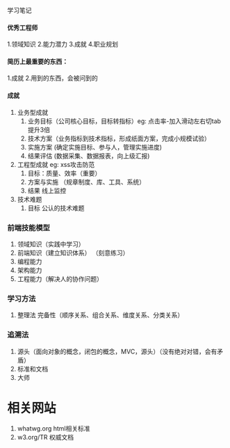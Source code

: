 学习笔记

#### 优秀工程师
1.领域知识
2.能力潜力
3.成就
4.职业规划

#### 简历上最重要的东西：
1.成就
2.用到的东西，会被问到的


#### 成就
1. 业务型成就
    1. 业务目标（公司核心目标，目标转指标）eg: 点击率-加入滑动左右切tab提升3倍
    2. 技术方案（业务指标到技术指标，形成纸面方案，完成小规模试验）
    3. 实施方案 (确定实施目标、参与人，管理实施进度)
    4. 结果评估 (数据采集、数据报表，向上级汇报)
2. 工程型成就 eg: xss攻击防范
    1. 目标：质量、效率（重要） 
    2. 方案与实施 （规章制度、库、工具、系统）
    3. 结果  线上监控
3. 技术难题
    1. 目标 公认的技术难题
    
### 前端技能模型
1. 领域知识（实践中学习）
2. 前端知识（建立知识体系）
（刻意练习）
3. 编程能力
4. 架构能力
5. 工程能力（解决人的协作问题）


### 学习方法

1. 整理法
    完备性（顺序关系、组合关系、维度关系、分类关系）

### 追溯法
1. 源头（面向对象的概念，闭包的概念，MVC，源头）（没有绝对对错，会有矛盾）
2. 标准和文档
3. 大师

# 相关网站
1. whatwg.org html相关标准
2. w3.org/TR 权威文档


